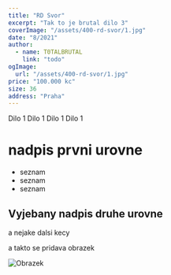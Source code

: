 ```yaml
---
title: "RD Svor"
excerpt: "Tak to je brutal dilo 3"
coverImage: "/assets/400-rd-svor/1.jpg"
date: "8/2021"
author:
  - name: T0TALBRUTAL
    link: "todo"
ogImage:
  url: "/assets/400-rd-svor/1.jpg"
price: "100.000 kc"
size: 36
address: "Praha"
---
```


Dilo 1 Dilo 1 Dilo 1 Dilo 1

# nadpis prvni urovne

- seznam
- seznam
- seznam

## Vyjebany nadpis druhe urovne

a nejake dalsi kecy

a takto se pridava obrazek

![Obrazek](/assets/blog/buzikovo-dilo-1/strapon.jpeg)
